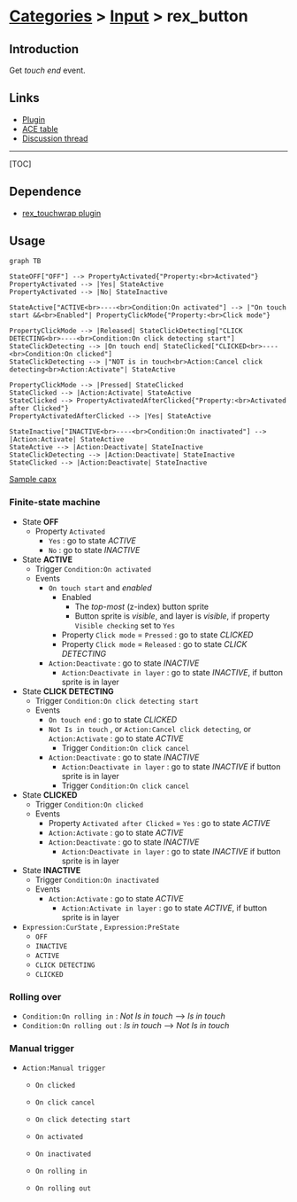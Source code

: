 # [Categories](categories.index.html) > [Input](input.index.html) > rex_button

## Introduction

Get *touch end* event.

## Links

- [Plugin](https://dl.dropboxusercontent.com/u/5779181/C2Repo/Zip/behaviors/rex_button.7z)
- [ACE table](https://rexrainbow.github.io/C2RexDoc/c2rexpluginsACE/behavior_rex_button.html)
- [Discussion thread](https://www.scirra.com/forum/behaviors-rex-button_t76546)


----

[TOC]

## Dependence

- [rex_touchwrap plugin](rex_touchwrap.html)

## Usage

```mermaid
graph TB

StateOFF["OFF"] --> PropertyActivated{"Property:<br>Activated"}
PropertyActivated --> |Yes| StateActive
PropertyActivated --> |No| StateInactive

StateActive["ACTIVE<br>----<br>Condition:On activated"] --> |"On touch start &&<br>Enabled"| PropertyClickMode{"Property:<br>Click mode"}

PropertyClickMode --> |Released| StateClickDetecting["CLICK DETECTING<br>----<br>Condition:On click detecting start"]
StateClickDetecting --> |On touch end| StateClicked["CLICKED<br>----<br>Condition:On clicked"]
StateClickDetecting --> |"NOT is in touch<br>Action:Cancel click detecting<br>Action:Activate"| StateActive

PropertyClickMode --> |Pressed| StateClicked
StateClicked --> |Action:Activate| StateActive
StateClicked --> PropertyActivatedAfterClicked{"Property:<br>Activated after Clicked"}
PropertyActivatedAfterClicked --> |Yes| StateActive

StateInactive["INACTIVE<br>----<br>Condition:On inactivated"] --> |Action:Activate| StateActive
StateActive --> |Action:Deactivate| StateInactive
StateClickDetecting --> |Action:Deactivate| StateInactive
StateClicked --> |Action:Deactivate| StateInactive

```

[Sample capx](https://onedrive.live.com/redir?resid=7497FD5EC94476E!507&authkey=!AKFdJ_JUMvmdKrQ&ithint=file%2c.capx)

### Finite-state machine

- State **OFF**
  - Property `Activated`
    - `Yes` : go to state *ACTIVE*
    - `No` : go to state *INACTIVE*
- State **ACTIVE**
  - Trigger `Condition:On activated`
  - Events
    - `On touch start` and *enabled*
      - Enabled
        - The *top-most* (z-index) button sprite
        - Button sprite is *visible*, and layer is *visible*, if property `Visible checking` set to `Yes`
      - Property `Click mode` = `Pressed` : go to state *CLICKED*
      - Property `Click mode` = `Released` : go to state *CLICK DETECTING*
    - `Action:Deactivate` : go to state *INACTIVE*
      - `Action:Deactivate in layer`  : go to state *INACTIVE*, if button sprite is in layer
- State **CLICK DETECTING**
  - Trigger `Condition:On click detecting start`
  - Events
    - `On touch end` : go to state *CLICKED*
    - `Not Is in touch` ,  or `Action:Cancel click detecting`, or `Action:Activate` : go to state *ACTIVE*
      - Trigger `Condition:On click cancel`
    - `Action:Deactivate` : go to state *INACTIVE*
      - `Action:Deactivate in layer`  : go to state *INACTIVE* if button sprite is in layer
      - Trigger `Condition:On click cancel`
- State **CLICKED**
  - Trigger `Condition:On clicked`
  - Events
    - Property `Activated after Clicked` = `Yes` : go to state *ACTIVE*
    - `Action:Activate` : go to state *ACTIVE*
    - `Action:Deactivate` : go to state *INACTIVE*
      - `Action:Deactivate in layer`  : go to state *INACTIVE* if button sprite is in layer
- State **INACTIVE**
  - Trigger `Condition:On inactivated`
  - Events
    - `Action:Activate` : go to state *ACTIVE*
      - `Action:Activate in layer` : go to state *ACTIVE*, if button sprite is in layer
- `Expression:CurState` , `Expression:PreState`
  - `OFF`
  - `INACTIVE`
  - `ACTIVE`
  - `CLICK DETECTING`
  - `CLICKED`

### Rolling over

- `Condition:On rolling in` : *Not Is in touch* --> *Is in touch*
- `Condition:On rolling out` : *Is in touch* --> *Not Is in touch*

### Manual trigger

- `Action:Manual trigger`

  - `On clicked`

  - `On click cancel`

  - `On click detecting start`

  - `On activated`

  - `On inactivated`

  - `On rolling in`

  - `On rolling out`

    ​
